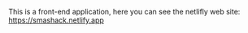 This is a front-end application, here you can see the netlifly web site: https://smashack.netlify.app
